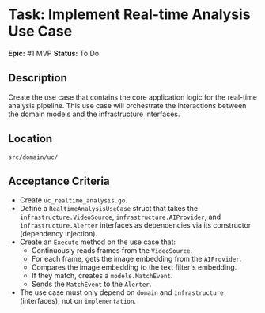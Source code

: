 # Task: Implement Real-time Analysis Use Case

**Epic:** #1 MVP
**Status:** To Do

## Description
Create the use case that contains the core application logic for the real-time analysis pipeline. This use case will orchestrate the interactions between the domain models and the infrastructure interfaces.

## Location
`src/domain/uc/`

## Acceptance Criteria
- Create `uc_realtime_analysis.go`.
- Define a `RealtimeAnalysisUseCase` struct that takes the `infrastructure.VideoSource`, `infrastructure.AIProvider`, and `infrastructure.Alerter` interfaces as dependencies via its constructor (dependency injection).
- Create an `Execute` method on the use case that:
  - Continuously reads frames from the `VideoSource`.
  - For each frame, gets the image embedding from the `AIProvider`.
  - Compares the image embedding to the text filter's embedding.
  - If they match, creates a `models.MatchEvent`.
  - Sends the `MatchEvent` to the `Alerter`.
- The use case must only depend on `domain` and `infrastructure` (interfaces), not on `implementation`.